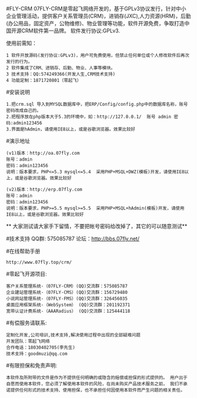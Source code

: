 #FLY-CRM
07FLY-CRM是零起飞网络开发的，基于GPLv3协议发行，针对中小企业管理活动，提供客户关系管理员(CRM)，进销存(JXC),人力资源(HRM)，后勤(办公用品，固定资产，公物维修)、物业管理等功能，软件开源免费，争取打造中国开源CRM软件第一品牌。
软件发行协议:GPLv3. 

使用前需知：

    1 软件开放源码(发行协议:GPLv3)，用户可免费使用，但禁止任何单位或个人修改软件后再次发行的行为。
    2 软件集成了CRM、进销存、后勤、物业、人事等模块。
    3 技术支持：QQ:574249366(开发人生,CRM技术支持)
	4 功能定制：1871720801（零起飞）


#安装说明

	1.把crm.sql 导入到MYSQL数据库中，把ERP/Config/config.php中的数据库名称，账号密码改成自己的。
	2.把程序放在php版本大于5.3的环境中，如：http://127.0.0.1/  账号 admin 密码:admin123456
	3.界面是hAdmin，请使用IE8以上，或是谷歌浏览器。效果比较好


#演示地址

	(v1)版本：http://oa.07fly.com
	账号：admin
	密码：admin123456
	说明：版本要求，PHP<=5.3 mysql<=5.4  采用PHP+MSQL+DWZ(模板)开发，请使用IE8以上，或是谷歌浏览器。效果比较好

	(v2)版本：http://erp.07fly.com
	账号：admin
	密码：admin123456
	说明：版本要求，PHP>=5.5 mysql>=5.5  采用PHP+MSQL+hAdmin(模板)开发，请使用IE8以上，或是谷歌浏览器。效果比较好

 ** 大家测试请大家手下留情，不要把帐号密码给改掉了，其它的可以随意测试** 

#技术支持
	QQ群: 575085787
	论坛：http://bbs.07fly.net/

#在线帮助手册
	
	http://www.07fly.top/crm/

#零起飞开源项目:

    客户关系管理系统-（07FLY-CRM）(QQ)交流群：575085787
    企业建站管理系统-（07FLY-CMS）(QQ)交流群：156729480
    小说网站管理系统-（07FLY-FMS）(QQ)交流群：326456035
    桌面应用框架系统-（WebSystem） (QQ)交流群：201192371
    宽带认证计费系统-（AAARadius） (QQ)交流群：125444118

#有偿服务请联系:

    定制化开发,公司培训,技术支持,解决使用过程中出现的全部疑难问题
    开发团队：零起飞网络
    合作电话：18030402705(李先生)
    技术支持：goodmuzi@qq.com

#有限担保和免责声明:

	本软件及所附带的文件是作为不提供任何明确的或隐含的赔偿或担保的形式提供的。 用户出于自愿而使用本软件，您必须了解使用本软件的风险，在尚未购买产品技术服务之前， 我们不承诺提供任何形式的技术支持、使用担保，也不承担任何因使用本软件而产生问题的相关责任。